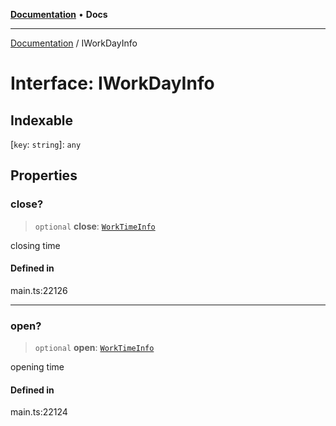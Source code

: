 [**Documentation**](../README.md) • **Docs**

***

[Documentation](../globals.md) / IWorkDayInfo

# Interface: IWorkDayInfo

## Indexable

 \[`key`: `string`\]: `any`

## Properties

### close?

> `optional` **close**: [`WorkTimeInfo`](../classes/WorkTimeInfo.md)

closing time

#### Defined in

main.ts:22126

***

### open?

> `optional` **open**: [`WorkTimeInfo`](../classes/WorkTimeInfo.md)

opening time

#### Defined in

main.ts:22124
